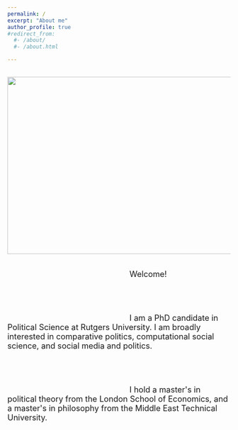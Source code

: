 ```yaml
---
permalink: /
excerpt: "About me"
author_profile: true
#redirect_from: 
  #- /about/
  #- /about.html

---
```


<br /> 

<center>

<img src="header.jpg" width="1550" height="400">

</center>

<br/>
<font size="4">

$\qquad$ $\qquad$ $\qquad$ $\qquad$ $\qquad$ $\qquad$ Welcome! 

<br/> <br/>

$\qquad$ $\qquad$ $\qquad$ $\qquad$ $\qquad$ $\qquad$ I am a PhD candidate in Political Science at Rutgers University. I am broadly interested in comparative politics, computational social science, and social media and politics.

<br/> <br/>

$\qquad$ $\qquad$ $\qquad$ $\qquad$ $\qquad$ $\qquad$ I hold a master's in political theory from the London School of Economics, and a master's in philosophy from the Middle East Technical University. 

<br /> <br /> <br />

</font>